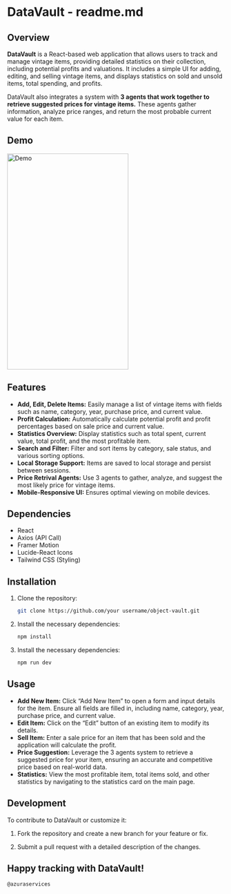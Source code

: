 # DataVault - readme.md

## Overview

**DataVault** is a React-based web application that allows users to track and manage vintage items, providing detailed statistics on their collection, including potential profits and valuations. It includes a simple UI for adding, editing, and selling vintage items, and displays statistics on sold and unsold items, total spending, and profits. 

DataVault also integrates a system with **3 agents that work together to retrieve suggested prices for vintage items.** These agents gather information, analyze price ranges, and return the most probable current value for each item.

## Demo

<img src="public/datavaultdemo.gif" alt="Demo" width="281" height="500">

## Features

- **Add, Edit, Delete Items:** Easily manage a list of vintage items with fields such as name, category, year, purchase price, and current value.
- **Profit Calculation:** Automatically calculate potential profit and profit percentages based on sale price and current value.
- **Statistics Overview:** Display statistics such as total spent, current value, total profit, and the most profitable item.
- **Search and Filter:** Filter and sort items by category, sale status, and various sorting options.
- **Local Storage Support:** Items are saved to local storage and persist between sessions.
- **Price Retrival Agents:** Use 3 agents to gather, analyze, and suggest the most likely price for vintage items.
- **Mobile-Responsive UI:** Ensures optimal viewing on mobile devices.

## Dependencies

- React
- Axios (API Call)
- Framer Motion
- Lucide-React Icons
- Tailwind CSS (Styling)

## Installation

1. Clone the repository:
   ```bash
   git clone https://github.com/your username/object-vault.git
   ```

2. Install the necessary dependencies:
   ```bash
   npm install
   ```

2. Install the necessary dependencies:
   ```bash
   npm run dev
   ```

## Usage

- **Add New Item:** Click “Add New Item” to open a form and input details for the item. Ensure all fields are filled in, including name, category, year, purchase price, and current value.
- **Edit Item:** Click on the “Edit” button of an existing item to modify its details.
- **Sell Item:** Enter a sale price for an item that has been sold and the application will calculate the profit.
- **Price Suggestion:** Leverage the 3 agents system to retrieve a suggested price for your item, ensuring an accurate and competitive price based on real-world data.
- **Statistics:** View the most profitable item, total items sold, and other statistics by navigating to the statistics card on the main page.

## Development

To contribute to DataVault or customize it:

1. Fork the repository and create a new branch for your feature or fix.

2. Submit a pull request with a detailed description of the changes.


## **Happy tracking with DataVault!**
   ```bash
   @azuraservices
   ```
